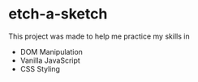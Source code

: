 # etch-a-sketch

This project was made to help me practice my skills in
  - DOM Manipulation
  - Vanilla JavaScript
  - CSS Styling
